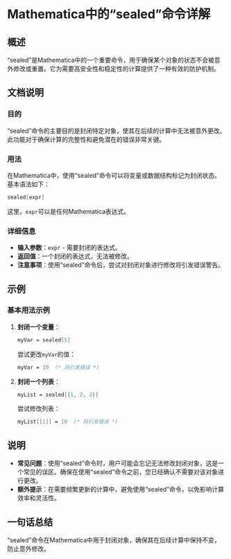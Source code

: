 <!--
Meta Description: # Mathematica中的“sealed”命令详解 ## 概述 “sealed”是Mathematica中的一个重要命令，用于确保某个对象的状态不会被意外修改或重置。它为需要高安全性和稳定性的计算提供了一种有效的防护机制。 ## 文档说明 ### 目的 “sealed”命令的主要目的是封闭特定对...
Meta Keywords: sealed, mathematica, expr, myvar, 将引发错误
-->

# Mathematica中的“sealed”命令详解

## 概述
“sealed”是Mathematica中的一个重要命令，用于确保某个对象的状态不会被意外修改或重置。它为需要高安全性和稳定性的计算提供了一种有效的防护机制。

## 文档说明
### 目的
“sealed”命令的主要目的是封闭特定对象，使其在后续的计算中无法被意外更改。此功能对于确保计算的完整性和避免潜在的错误非常关键。

### 用法
在Mathematica中，使用“sealed”命令可以将变量或数据结构标记为封闭状态。基本语法如下：
```mathematica
sealed[expr]
```
这里，`expr`可以是任何Mathematica表达式。

### 详细信息
- **输入参数**：`expr` - 需要封闭的表达式。
- **返回值**：一个封闭的表达式，无法被修改。
- **注意事项**：使用“sealed”命令后，尝试对封闭对象进行修改将引发错误警告。

## 示例
### 基本用法示例
1. **封闭一个变量**：
   ```mathematica
   myVar = sealed[5]
   ```
   尝试更改`myVar`的值：
   ```mathematica
   myVar = 10  (* 将引发错误 *)
   ```

2. **封闭一个列表**：
   ```mathematica
   myList = sealed[{1, 2, 3}]
   ```
   尝试修改列表：
   ```mathematica
   myList[[1]] = 10  (* 将引发错误 *)
   ```

## 说明
- **常见问题**：使用“sealed”命令时，用户可能会忘记无法修改封闭对象，这是一个常见的误区。确保在使用“sealed”命令之前，您已经确认不需要对该对象进行更改。
- **额外提示**：在需要频繁更新的计算中，避免使用“sealed”命令，以免影响计算效率和灵活性。

## 一句话总结
“sealed”命令在Mathematica中用于封闭对象，确保其在后续计算中保持不变，防止意外修改。